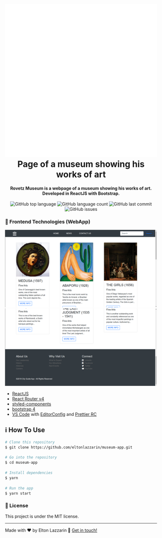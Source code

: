 <h1 align="center">
    <img alt="" src="https://github.com/eltonlazzarin/museum-app/blob/master/src/logo/logo.svg" background="#000" />
    <br>
    Page of a museum showing his works of art
</h1>

<h4 align="center">
  Rovetz Museum is a webpage of a museum showing his works of art. Developed in ReactJS with Bootstrap.
</h4>
<p align="center">
  <img alt="GitHub top language" src="https://img.shields.io/github/languages/top/eltonlazzarin/museum-app">

  <img alt="GitHub language count" src="https://img.shields.io/github/languages/count/eltonlazzarin/museum-app">

  <img alt="GitHub last commit" src="https://img.shields.io/github/last-commit/eltonlazzarin/museum-app">

  <img alt="GitHub issues" src="https://img.shields.io/github/issues/eltonlazzarin/museum-app">

### :rocket: Frontend Technologies (WebApp)

<img alt="Github Search Page" src="https://github.com/eltonlazzarin/museum-app/blob/master/src/screenshots/mainPage.png">

<img alt="Github Search Page" src="https://github.com/eltonlazzarin/museum-app/blob/master/src/screenshots/mainFooter.png">

- [ReactJS](https://reactjs.org/)
- [React Router v4](https://github.com/ReactTraining/react-router)
- [styled-components](https://www.styled-components.com/)
- [bootstrap 4](https://github.com/twbs/bootstrap/tree/v4-dev)
- [VS Code](https://code.visualstudio.com) with [EditorConfig](https://marketplace.visualstudio.com/items?itemName=EditorConfig.EditorConfig) and [Prettier RC](https://github.com/prettier/prettier)

## :information_source: How To Use

```bash
# Clone this repository
$ git clone https://github.com/eltonlazzarin/museum-app.git

# Go into the repository
$ cd museum-app

# Install dependencies
$ yarn

# Run the app
$ yarn start
```

### :memo: License

This project is under the MIT license.

---

Made with ♥ by Elton Lazzarin :wave: [Get in touch!](https://www.linkedin.com/in/eltonlazzarin/)
